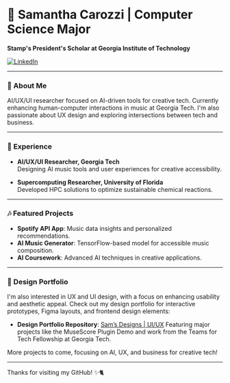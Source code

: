 # 🌌 Samantha Carozzi | Computer Science Major

**Stamp's President's Scholar at Georgia Institute of Technology**

[![LinkedIn](https://img.shields.io/badge/LinkedIn-0077B5?style=for-the-badge&logo=Linkedin&logoColor=white)](https://www.linkedin.com/in/samantha-carozzi-904976245/)

---

### 🌟 About Me

AI/UX/UI researcher focused on AI-driven tools for creative tech. Currently enhancing human-computer interactions in music at Georgia Tech. I'm also passionate about UX design and exploring intersections between tech and business.

---

### 📂 Experience

- **AI/UX/UI Researcher, Georgia Tech**  
  Designing AI music tools and user experiences for creative accessibility.
  
- **Supercomputing Researcher, University of Florida**  
  Developed HPC solutions to optimize sustainable chemical reactions.

---

### 🎶 Featured Projects

- **Spotify API App**: Music data insights and personalized recommendations.
- **AI Music Generator**: TensorFlow-based model for accessible music composition.
- **AI Coursework**: Advanced AI techniques in creative applications.

---

### 🎨 Design Portfolio

I'm also interested in UX and UI design, with a focus on enhancing usability and aesthetic appeal. Check out my design portfolio for interactive prototypes, Figma layouts, and frontend design elements:

- **Design Portfolio Repository**: [Sam’s Designs | UI/UX]([https://github.com/samcarozzi/design-portfolio](https://github.com/samcarozzi/Portfolio-Design-FrontEnd-))  
  Featuring major projects like the MuseScore Plugin Demo and work from the Teams for Tech Fellowship at Georgia Tech.

More projects to come, focusing on AI, UX, and business for creative tech!

--- 

Thanks for visiting my GitHub! ✨🐈
